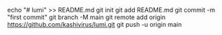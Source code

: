 echo "# lumi" >> README.md
git init
git add README.md
git commit -m "first commit"
git branch -M main
git remote add origin https://github.com/kashivirus/lumi.git
git push -u origin main